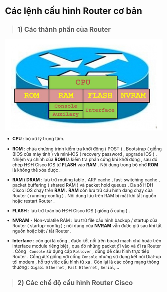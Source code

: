 # Các lệnh cấu hình Router cơ bản
>## **1) Các thành phần của Router**
![](/images/ccna/8_Cac_lenh_cau_hinh_Router_co_ban/1.jpg)

- **CPU** : bộ xử lý trung tâm.

- **ROM** : chứa chương trình kiểm tra khởi động ( POST ) , Bootstrap ( giống BIOS của máy tính ) và mini-IOS ( recovery password , upgrade IOS ) . Nhiệm vụ chính của **ROM** là kiểm tra phần cứng khi khởi động , sau đó chép HĐH Cisco IOS từ **FLASH** vào **RAM** . Nội dung trong bộ nhớ **ROM** là không thể xóa được .
- **RAM / DRAM** : lưu trữ routing table , ARP cache , fast-switching cache , packet buffering ( shared RAM ) và packet hold queues . Đa số HĐH Cisco IOS chạy trên **RAM** . **RAM** còn lưu trữ cấu hình đang chạy của Router ( running-config ) . Nội dung lưu trên RAM bị mất khi tắt nguồn hoặc restart Router .
- **FLASH** : lưu trữ toàn bộ HĐH Cisco IOS ( giống ổ cứng ) .
- **NVRAM** - Non-volatile RAM : lưu trữ file cấu hình backup / startup của Router ( startup-config ) ; nội dung của **NVRAM** vẫn được giữ sau khi tắt nguồn hoặc bật / tắt Router .
- **Interface** : còn gọi là cổng , được kết nối trên board mạch chủ hoặc trên interface module riêng biệt , qua đó những packet đi vào và đi ra Router . Cổng ` Console` sử dụng cáp `Rollover` , dùng để cấu hình trực tiếp Router . Cổng `AUX` giống với cổng `Console` nhưng sử dụng kết nối Dial-up tới modem , hỗ trợ việc cấu hình từ xa . Còn lại là các cổng mạng thông thường : `Gigabi Ethernet` , `Fast Ethernet` , `Serial`,...
>## **2) Các chế độ cấu hình Router Cisco**